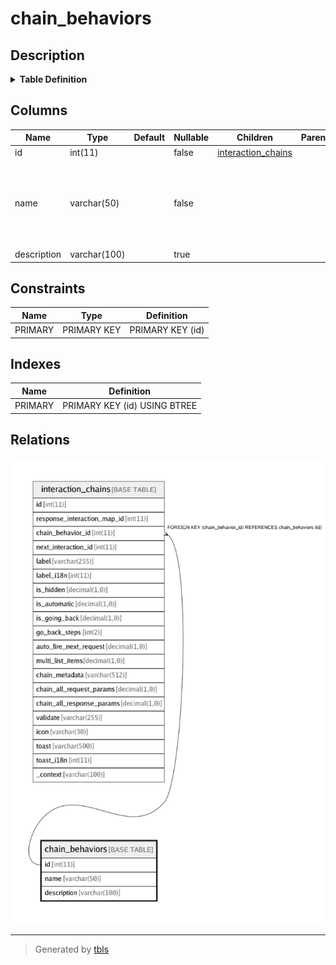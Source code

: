 # chain_behaviors

## Description

<details>
<summary><strong>Table Definition</strong></summary>

```sql
CREATE TABLE `chain_behaviors` (
  `id` int(11) NOT NULL,
  `name` varchar(50) CHARACTER SET utf8 COLLATE utf8_unicode_ci NOT NULL COMMENT 'For describing the chain behavior like normal, external_url or payment gateway',
  `description` varchar(100) CHARACTER SET utf8 COLLATE utf8_unicode_ci DEFAULT NULL,
  PRIMARY KEY (`id`)
) ENGINE=InnoDB DEFAULT CHARSET=utf8 COLLATE=utf8_unicode_ci
```

</details>

## Columns

| Name | Type | Default | Nullable | Children | Parents | Comment |
| ---- | ---- | ------- | -------- | -------- | ------- | ------- |
| id | int(11) |  | false | [interaction_chains](interaction_chains.md) |  |  |
| name | varchar(50) |  | false |  |  | For describing the chain behavior like normal, external_url or payment gateway |
| description | varchar(100) |  | true |  |  |  |

## Constraints

| Name | Type | Definition |
| ---- | ---- | ---------- |
| PRIMARY | PRIMARY KEY | PRIMARY KEY (id) |

## Indexes

| Name | Definition |
| ---- | ---------- |
| PRIMARY | PRIMARY KEY (id) USING BTREE |

## Relations

![er](chain_behaviors.png)

---

> Generated by [tbls](https://github.com/k1LoW/tbls)
